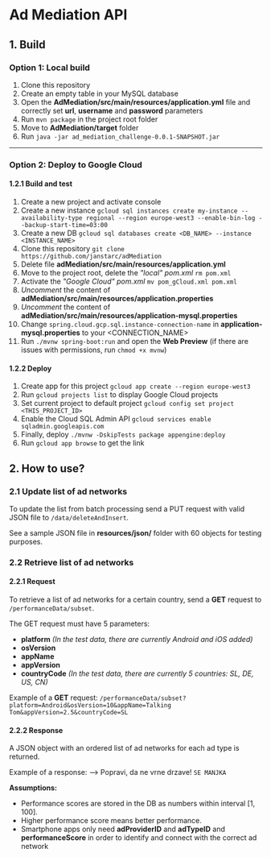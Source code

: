 # Ad Mediation API

## 1. Build
### Option 1: Local build
1. Clone this repository
1. Create an empty table in your MySQL database
1. Open the **AdMediation/src/main/resources/application.yml** file and correctly set **url**, **username** and **password** parameters
1. Run `mvn package` in the project root folder
1. Move to **AdMediation/target** folder
1. Run `java -jar ad_mediation_challenge-0.0.1-SNAPSHOT.jar`
----
### Option 2: Deploy to Google Cloud
#### 1.2.1 Build and test
1. Create a new project and activate console
1. Create a new instance `gcloud sql instances create my-instance --availability-type regional --region europe-west3 --enable-bin-log --backup-start-time=03:00`
1. Create a new DB `gcloud sql databases create <DB_NAME> --instance <INSTANCE_NAME>`
1. Clone this repository `git clone https://github.com/janstarc/adMediation`
1. Delete file **adMediation/src/main/resources/application.yml**
1. Move to the project root, delete the *"local" pom.xml* `rm pom.xml`
1. Activate the *"Google Cloud" pom.xml* `mv pom_gCloud.xml pom.xml`
1. *Uncomment* the content of **adMediation/src/main/resources/application.properties**
1. *Uncomment* the content of **adMediation/src/main/resources/application-mysql.properties**
1. Change `spring.cloud.gcp.sql.instance-connection-name` in **application-mysql.properties** to your <CONNECTION_NAME>
1. Run `./mvnw spring-boot:run` and open the **Web Preview** (if there are issues with permissions, run `chmod +x mvnw`)

#### 1.2.2 Deploy
1. Create app for this project `gcloud app create --region europe-west3`
1. Run `gcloud projects list` to display Google Cloud projects
1. Set current project to default project `gcloud config set project <THIS_PROJECT_ID>`
1. Enable the Cloud SQL Admin API `gcloud services enable sqladmin.googleapis.com`
1. Finally, deploy `./mvnw -DskipTests package appengine:deploy`
1. Run `gcloud app browse` to get the link

## 2. How to use?
### 2.1 Update list of ad networks
To update the list from batch processing send a PUT request with valid JSON file to `/data/deleteAndInsert`.

See a sample JSON file in **resources/json/** folder with 60 objects for testing purposes.

### 2.2 Retrieve list of ad networks
#### 2.2.1 Request
To retrieve a list of ad networks for a certain country, send a **GET** request to `/performanceData/subset`.

The GET request must have 5 parameters: 
- **platform** *(In the test data, there are currently Android and iOS added)*
- **osVersion**
- **appName**
- **appVersion**
- **countryCode** *(In the test data, there are currently 5 countries: SL, DE, US, CN)*

Example of a **GET** request: `/performanceData/subset?platform=Android&osVersion=10&appName=Talking Tom&appVersion=2.5&countryCode=SL`

#### 2.2.2 Response
A JSON object with an ordered list of ad networks for each ad type is returned.

Example of a response: --> Popravi, da ne vrne drzave!
`SE MANJKA`

**Assumptions:** 
- Performance scores are stored in the DB as numbers within interval [1, 100].
- Higher performance score means better performance.
- Smartphone apps only need **adProviderID** and **adTypeID** and **performanceScore** in order to identify and connect with the correct ad network 


